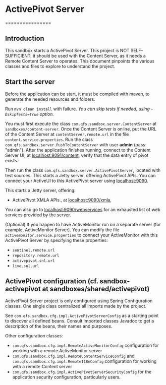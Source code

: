 # ActivePivot Server
================

Introduction
------------

This sandbox starts a ActivePivot Server.
This project is NOT SELF-SUFFICIENT, it should be used with the Content Server,
as it needs a Remote Content Server to operates.
This document pinpoints the various classes and files to explore to understand the project.

Start the server
-----------------

Before the application can be start, it must be compiled with maven, to generate the needed resources and folders.

Run `mvn clean install` with failure. _You can skip tests if needed, using `-DskipTests=true` option._

You must first execute the class `com.qfs.sandbox.server.ContentServer` at `sandboxes/content-server`.
Once the Content Server is online, put the URL of the Content Server at `contentServer.remote.url` 
in the file `content.service.properties`. Run the class `com.qfs.sandbox.server.PushToContentServer` with user **admin** (pass: "admin").
After the application finishes running, connect to the Content Server UI, at [localhost:9091/content](http://localhost:9091/content),
verify that the data entry of pivot exists.

Then run the class `com.qfs.sandbox.server.ActivePivotServer`, located with test sources. This starts a Jetty server, offering
ActivePivot APIs. You can connect your ActiveUI to this ActivePivot server using [localhost:9090](http://localhost:9090).

This starts a Jetty server, offering:
- ActivePivot XMLA APIs., at [localhost:9090/xmla](http://localhost:9090/xmla),

You can also go to [localhost:9090/webservices](http://localhost:9090/webservices) for an exhausted list of web services
provided by the server.

(Optional)
If you happen to have ActiveMonitor run on a separate server (for example, ActiveMonitor Server).
You can modify the file `activemonitor.service.properties` to connect your ActiveMonitor with this ActivePivot Server by 
specifying these properties: 
- `sentinel.remote.url`
- `repository.remote.url`
- `activepivot.snl.url`
- `live.snl.url`

ActivePivot configuration (cf. sandbox-activepivot at sandboxes/shared/activepivot)
----------------------

ActivePivot Server project is only configured using Spring Configuration classes.
One single class centralized all imports made by the project.

See `com.qfs.sandbox.cfg.impl.ActivePivotServerConfig` as a starting point to discover all defined beans.
Consult imported classes Javadoc to get a description of the beans, their names and purposes.

Other configuration classes:

- 	`com.qfs.sandbox.cfg.impl.RemoteActiveMonitorConfig` configuration for working with a remote ActiveMonitor server
- 	`com.qfs.sandbox.cfg.impl.RemoteContentServiceConfig` and `com.qfs.sandbox.cfg.impl.RemoteI18nConfig` configuration 
	for working with a remote Content server
- 	`com.qfs.sandbox.cfg.impl.ActivePivotServerSecurityConfig` for the application security configuration, particularly users.
